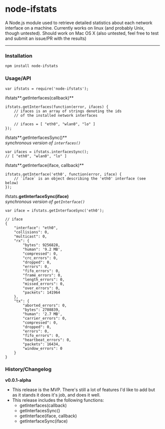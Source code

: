 # node-ifstats

A Node.js module used to retrieve detailed statistics about each network interface on a machine. Currently works on linux (and probably Unix, though untested). Should work on Mac OS X (also untested, feel free to test and submit an issue/PR with the results)

---

### Installation
`npm install node-ifstats`

### Usage/API
```
var ifstats = require('node-ifstats');
```


ifstats**.getInterfaces(callback)**
```
ifstats.getInterfaces(function(error, ifaces) {
    // ifaces is an array of strings denoting the ids
    // of the installed network interfaces
    
    // ifaces = [ "eth0", "wlan0", "lo" ]
});
```

ifstats**.getInterfacesSync()**  
*synchronous version of `interfaces()`*
```
var ifaces = ifstats.interfacesSync();
// [ "eth0", "wlan0", "lo" ]
```

ifstats**.getInterface(iface, callback)**
```
ifstats.getInterface('eth0', function(error, iface) {
    // `iface` is an object describing the 'eth0' interface (see below)
});
```
ifstats.**getInterfaceSync(iface)**  
*synchronous version of `getInterface()`*
```
var iface = ifstats.getInterfaceSync('eth0');
```
```
// iface
{
    "interface": "eth0",
    "collisions": 0,
    "multicast": 0,
    "rx": {
        "bytes": 9256828,
        "human": '9.2 MB',
        "compressed": 0,
        "crc_errors": 0,
        "dropped": 0,
        "errors": 0,
        "fifo_errors": 0,
        "frame_errors": 0,
        "length_errors": 0,
        "missed_errors": 0,
        "over_errors": 0,
        "packets": 141964
    },
    "tx": {
        "aborted_errors": 0,
        "bytes": 2708839,
        "human": '2.7 MB',
        "carrier_errors": 0,
        "compressed": 0,
        "dropped": 0,
        "errors": 0,
        "fifo_errors": 0,
        "heartbeat_errors": 0,
        "packets": 16434,
        "window_errors": 0
    }
}
```

### History/Changelog

**v0.0.1-alpha**
+ This release is the MVP. There's still a lot of features I'd like to add but as it stands it does it's job, and does it well.
+ This release includes the following functions:
    + getInterfaces(callback)
    + getInterfacesSync()
    + getInterface(iface, callback)
    + getInterfaceSync(iface)